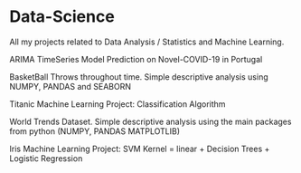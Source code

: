 # Data-Science
All my projects related to Data Analysis / Statistics and Machine Learning.

ARIMA TimeSeries Model Prediction on Novel-COVID-19 in Portugal

BasketBall Throws throughout time. Simple descriptive analysis using NUMPY, PANDAS and SEABORN

Titanic Machine Learning Project: Classification Algorithm

World Trends Dataset. Simple descriptive analysis using the main packages from python (NUMPY, PANDAS MATPLOTLIB)

Iris Machine Learning Project: SVM Kernel = linear + Decision Trees + Logistic Regression
